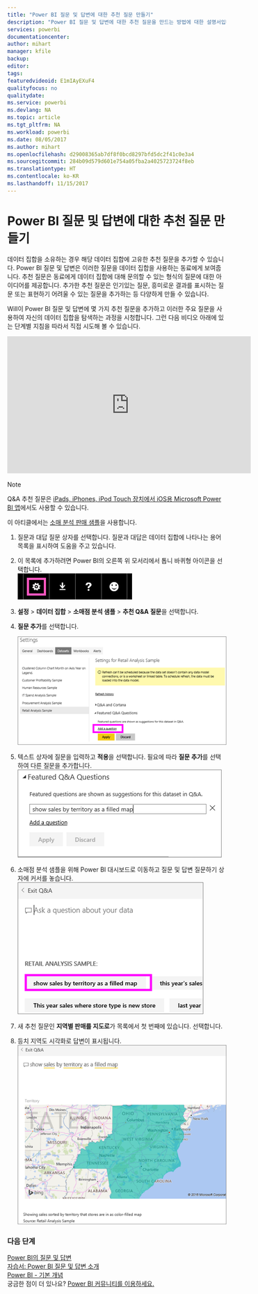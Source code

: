 ```yaml
---
title: "Power BI 질문 및 답변에 대한 추천 질문 만들기"
description: "Power BI 질문 및 답변에 대한 추천 질문을 만드는 방법에 대한 설명서입니다."
services: powerbi
documentationcenter: 
author: mihart
manager: kfile
backup: 
editor: 
tags: 
featuredvideoid: E1mIAyEXuF4
qualityfocus: no
qualitydate: 
ms.service: powerbi
ms.devlang: NA
ms.topic: article
ms.tgt_pltfrm: NA
ms.workload: powerbi
ms.date: 08/05/2017
ms.author: mihart
ms.openlocfilehash: d29008365ab7df8f0bcd8297bfd5dc2f41c0e3a4
ms.sourcegitcommit: 284b09d579d601e754a05fba2a4025723724f8eb
ms.translationtype: HT
ms.contentlocale: ko-KR
ms.lasthandoff: 11/15/2017
---
```

# <a name="create-featured-questions-for-power-bi-qa"></a>Power BI 질문 및 답변에 대한 추천 질문 만들기
데이터 집합을 소유하는 경우 해당 데이터 집합에 고유한 추천 질문을 추가할 수 있습니다.  Power BI 질문 및 답변은 이러한 질문을 데이터 집합을 사용하는 동료에게 보여줍니다.  추천 질문은 동료에게 데이터 집합에 대해 문의할 수 있는 형식의 질문에 대한 아이디어를 제공합니다. 추가한 추천 질문은 인기있는 질문, 흥미로운 결과를 표시하는 질문 또는 표현하기 어려울 수 있는 질문을 추가하는 등 다양하게 만들 수 있습니다.

Will이 Power BI 질문 및 답변에 몇 가지 추천 질문을 추가하고 이러한 주요 질문을 사용하여 자신의 데이터 집합을 탐색하는 과정을 시청합니다. 그런 다음 비디오 아래에 있는 단계별 지침을 따라서 직접 시도해 볼 수 있습니다.

<iframe width="560" height="315" src="https://www.youtube.com/embed/E1mIAyEXuF4" frameborder="0" allowfullscreen></iframe>

> [!NOTE]
> Q&A 추천 질문은 [iPads, iPhones, iPod Touch 장치에서 iOS용 Microsoft Power BI 앱](mobile-apps-ios-qna.md)에서도 사용할 수 있습니다.
> 
> 

이 아티클에서는 [소매 분석 판매 샘플](sample-datasets.md)을 사용합니다.

1. 질문과 대답 질문 상자를 선택합니다.   질문과 대답은 데이터 집합에 나타나는 용어 목록을 표시하여 도움을 주고 있습니다.
2. 이 목록에 추가하려면 Power BI의 오른쪽 위 모서리에서 톱니 바퀴형 아이콘을 선택합니다.  
   ![](media/service-q-and-a-create-featured-questions/pbi_gearicon2.jpg)
3. **설정** &gt; **데이터 집합** &gt; **소매점 분석 샘플** &gt; **추천 Q&A 질문**을 선택합니다.  
4. **질문 추가**를 선택합니다.
   
   ![](media/service-q-and-a-create-featured-questions/power-bi-settings.png)
5. 텍스트 상자에 질문을 입력하고 **적용**을 선택합니다.   필요에 따라 **질문 추가**를 선택하여 다른 질문을 추가합니다.  
   ![](media/service-q-and-a-create-featured-questions/power-bi-type-featured-question.png)
6. 소매점 분석 샘플을 위해 Power BI 대시보드로 이동하고 질문 및 답변 질문하기 상자에 커서를 놓습니다.   
   ![](media/service-q-and-a-create-featured-questions/power-bi-featured-q.png)
7. 새 추천 질문인 **지역별 판매를 지도로**가 목록에서 첫 번째에 있습니다. 선택합니다.  
8. 등치 지역도 시각화로 답변이 표시됩니다.  
   ![](media/service-q-and-a-create-featured-questions/power-bi-filled-map.png)

### <a name="next-steps"></a>다음 단계
[Power BI의 질문 및 답변](service-q-and-a.md)  
[자습서: Power BI 질문 및 답변 소개](power-bi-visualization-introduction-to-q-and-a.md)  
[Power BI - 기본 개념](service-basic-concepts.md)  
궁금한 점이 더 있나요? [Power BI 커뮤니티를 이용하세요.](http://community.powerbi.com/)

